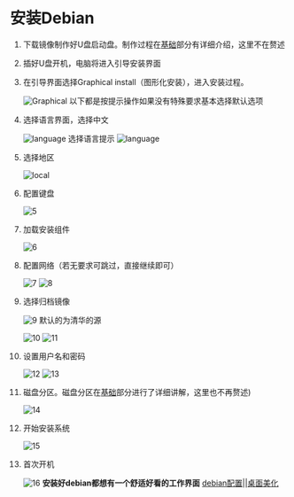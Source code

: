 # 安装Debian

1. 下载镜像制作好U盘启动盘。制作过程在[基础](../../../knowledge-base/base/list.md)部分有详细介绍，这里不在赘述
1. 插好U盘开机，电脑将进入引导安装界面
1. 在引导界面选择Graphical install（图形化安装），进入安装过程。

    ![Graphical](../public/debian/1graphical.png)
以下都是按提示操作如果没有特殊要求基本选择默认选项

1. 选择语言界面，选择中文

    ![language](../public/debian/2language.png)
选择语言提示
    ![language](../public/debian/3language.png)

1. 选择地区

    ![local](../public/debian/4local.png)

1. 配置键盘

    ![5](../public/debian/5language.png)

1. 加载安装组件

    ![6](../public/debian/6add.png)

1. 配置网络（若无要求可跳过，直接继续即可）

    ![7](../public/debian/7name.png)
    ![8](../public/debian/8net.png)

1. 选择归档镜像

    ![9](../public/debian/9.png)
默认的为清华的源

    ![10](../public/debian/10.png)
    ![11](../public/debian/11.png)

1. 设置用户名和密码

    ![12](../public/debian/12psd.png)
    ![13](../public/debian/13psd.png)

1. 磁盘分区。磁盘分区在[基础](/base.md)部分进行了详细讲解，这里也不再赘述)

    ![14](../public/debian/14.png)

1. 开始安装系统

    ![15](../public/debian/15.png)

1. 首次开机

    ![16](../public/debian/16first.png)
**安装好debian都想有一个舒适好看的工作界面**
[debian配置](./config.md)||[桌面美化](./beautify.md)